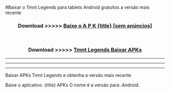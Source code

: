 #Baixar o Tmnt Legends   para tablets Android gratuitos a versão mais recente


<div align="center">
<h3>Download >>>>> <a href="https://pt-web.web.app/?pt= {title}">Baixe o A P K {title} [sem anúncios]</a></h3><br>

<h3>Download >>>>> <a href="https://pt-web.web.app/?pt= {title}">Tmnt Legends  Baixar APKs</a></h3>
</div>

----------------------------------------------------------

----------------------------------------------------------

----------------------------------------------------------

Baixar APKs Tmnt Legends  e obtenha a versão mais recente

Baixe o aplicativo. {title} APKs O nome é a versão para .Android.


